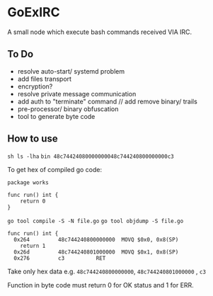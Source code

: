 # GoExIRC
A small node which execute bash commands received VIA IRC.


## To Do

* resolve auto-start/ systemd problem
* add files transport
* encryption?
* resolve private message communication
* add auth to "terminate" command // add remove binary/ trails
* pre-processor/ binary obfuscation
* tool to generate byte code

## How to use

`sh ls -lha`
`bin 48c74424080000000048c744240800000000c3`

To get hex of compiled go code:

```
package works

func run() int {
	return 0
}
```

`go tool compile -S -N file.go`
`go tool objdump -S file.go`

```
func run() int {
  0x264			48c744240800000000	MOVQ $0x0, 0x8(SP)
	return 1
  0x26d			48c744240801000000	MOVQ $0x1, 0x8(SP)
  0x276			c3			RET
  ```

Take only hex data e.g. `48c744240800000000`, `48c744240801000000` , `c3`

Function in byte code must return 0 for OK status and 1 for ERR.